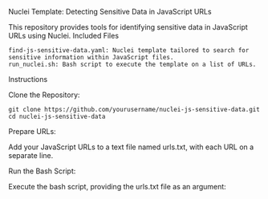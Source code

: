 Nuclei Template: Detecting Sensitive Data in JavaScript URLs

This repository provides tools for identifying sensitive data in JavaScript URLs using Nuclei.
Included Files

    find-js-sensitive-data.yaml: Nuclei template tailored to search for sensitive information within JavaScript files.
    run_nuclei.sh: Bash script to execute the template on a list of URLs.

Instructions

Clone the Repository:

    git clone https://github.com/yourusername/nuclei-js-sensitive-data.git
    cd nuclei-js-sensitive-data

Prepare URLs:

Add your JavaScript URLs to a text file named urls.txt, with each URL on a separate line.

Run the Bash Script:

Execute the bash script, providing the urls.txt file as an argument:
